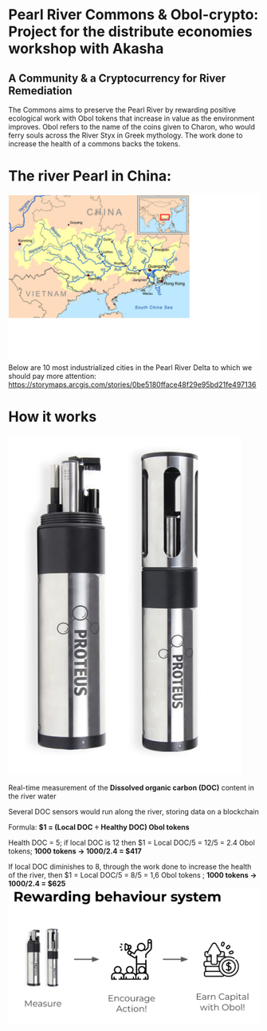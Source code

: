 # Pearl River Commons & Obol-crypto: Project for the distribute economies workshop with Akasha
## A Community & a Cryptocurrency for River Remediation
The Commons aims to preserve the Pearl River by rewarding positive ecological work with Obol tokens that increase in value as the environment improves. Obol refers to the name of the coins given to Charon, who would ferry souls across the River Styx in Greek mythology.
The work done to increase the health of a commons backs the tokens.
# The river Pearl in China:
![](/images/River_Pearl.jpg "This is the location of the river, in the Guangdong Province.")
Below are 10 most industrialized cities in the Pearl River Delta to which we should pay more attention:
https://storymaps.arcgis.com/stories/0be5180fface48f29e95bd21fe497136
# How it works

![](/images/DOC_measurement.jpg "This is the sensor of the DOC content in water")


Real-time measurement of the **Dissolved organic carbon (DOC)** content in the river water

Several DOC sensors would run along the river, storing data on a blockchain

Formula: **$1 = (Local DOC ÷ Healthy DOC) Obol tokens**

Health DOC = 5; if local DOC is 12 then $1 =  Local DOC/5 = 12/5 = 2.4 Obol tokens; **1000 tokens → 1000/2.4 = $417**

If local DOC diminishes to 8, through the work done to increase the health of the river, then  $1 =  Local DOC/5 = 8/5 = 1,6 Obol tokens ; **1000 tokens → 1000/2.4 = $625**
![](/images/Reward.png)

